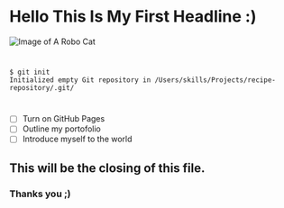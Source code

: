 # Hello This Is My First Headline :)

![Image of A Robo Cat](https://octodex.github.com/images/yaktocat.png)

#

```
$ git init
Initialized empty Git repository in /Users/skills/Projects/recipe-repository/.git/
```

#

- [ ] Turn on GitHub Pages
- [ ] Outline my portofolio
- [ ] Introduce myself to the world

## This will be the closing of this file.
### Thanks you ;)
